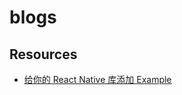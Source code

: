# blogs

## Resources

- [给你的 React Native 库添加 Example](https://juejin.cn/post/6923944745505030151)
